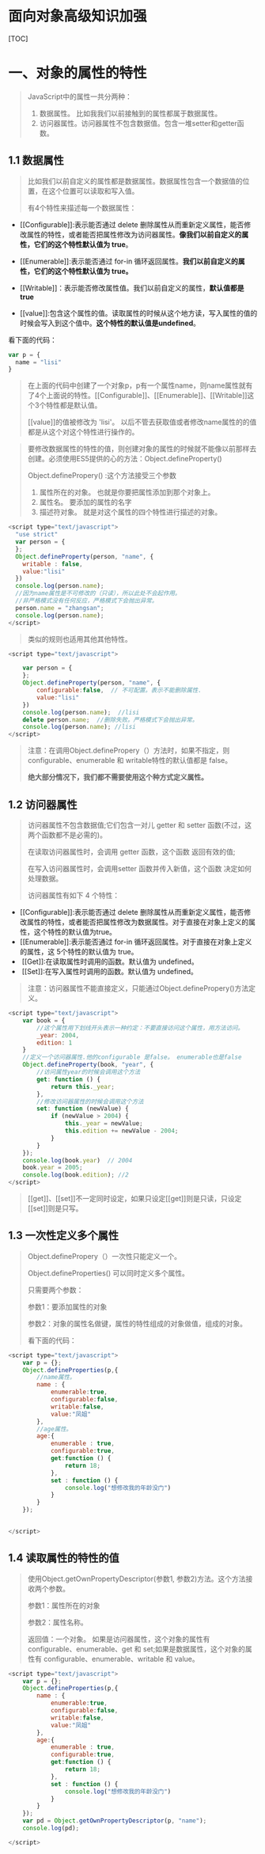 # 面向对象高级知识加强

[TOC]

# 一、对象的属性的特性

> JavaScript中的属性一共分两种：
>
> 1. 数据属性。  比如我我们以前接触到的属性都属于数据属性。
> 2. 访问器属性。访问器属性不包含数据值。包含一堆setter和getter函数。

## 1.1	数据属性

> 比如我们以前自定义的属性都是数据属性。数据属性包含一个数据值的位置，在这个位置可以读取和写入值。
>
> 有4个特性来描述每一个数据属性：

- [[Configurable]]:表示能否通过 delete 删除属性从而重新定义属性，能否修改属性的特性，或者能否把属性修改为访问器属性。**像我们以前自定义的属性，它们的这个特性默认值为 true**。


- [[Enumerable]]:表示能否通过 for-in 循环返回属性。**我们以前自定义的属性，它们的这个特性默认值为 true。**
- [[Writable]]：表示能否修改属性值。我们以前自定义的属性，**默认值都是true**
- [[value]]:包含这个属性的值。读取属性的时候从这个地方读，写入属性的值的时候会写入到这个值中。**这个特性的默认值是undefined**。

看下面的代码：

```javascript
var p = {
  name = "lisi"
}
```

> 在上面的代码中创建了一个对象p，p有一个属性name，则name属性就有了4个上面说的特性。[[Configurable]]、[[Enumerable]]、[[Writable]]这个3个特性都是默认值。
>
> [[value]]的值被修改为  'lisi'。 以后不管去获取值或者修改name属性的的值都是从这个对这个特性进行操作的。

>要修改数据属性的特性的值，则创建对象的属性的时候就不能像以前那样去创建。必须使用ES5提供的心的方法：Object.defineProperty()
>
>Object.definePropery() :这个方法接受三个参数
>
>1. 属性所在的对象。  也就是你要把属性添加到那个对象上。
>2. 属性名。 要添加的属性的名字
>3. 描述符对象。  就是对这个属性的四个特性进行描述的对象。

```javascript
<script type="text/javascript">
  "use strict"
  var person = {
  };
  Object.defineProperty(person, "name", {
    writable : false,
    value:"lisi"
  })
  console.log(person.name);
  //因为name属性是不可修改的（只读），所以此处不会起作用。
  //非严格模式没有任何反应，严格模式下会抛出异常。
  person.name = "zhangsan";
  console.log(person.name);
</script>
```

> 类似的规则也适用其他其他特性。

```javascript
<script type="text/javascript">

    var person = {
    };
    Object.defineProperty(person, "name", {
        configurable:false,  // 不可配置。表示不能删除属性.
        value:"lisi"
    })
    console.log(person.name);  //lisi
    delete person.name;  //删除失败。严格模式下会抛出异常。
    console.log(person.name); //lisi
</script>
```

> 注意：在调用Object.definePropery（）方法时，如果不指定，则configurable、enumerable 和
> writable特性的默认值都是 false。
>
> **绝大部分情况下，我们都不需要使用这个种方式定义属性。**

## 1.2	访问器属性

> 访问器属性不包含数据值;它们包含一对儿 getter 和 setter 函数(不过，这两个函数都不是必需的)。
>
> 在读取访问器属性时，会调用 getter 函数，这个函数 返回有效的值;
>
> 在写入访问器属性时，会调用setter 函数并传入新值，这个函数  决定如何处理数据。
>
> 访问器属性有如下 4 个特性：

- [[Configurable]]:表示能否通过 delete 删除属性从而重新定义属性，能否修改属性的特性，或者能否把属性修改为数据属性。对于直接在对象上定义的属性，这个特性的默认值为true。
- [[Enumerable]]:表示能否通过 for-in 循环返回属性。对于直接在对象上定义的属性，这 5个特性的默认值为 true。
-    [[Get]]:在读取属性时调用的函数。默认值为 undefined。
-    [[Set]]:在写入属性时调用的函数。默认值为 undefined。

> 注意：访问器属性不能直接定义，只能通过Object.definePropery()方法定义。

```javascript
<script type="text/javascript">
    var book = {
        //这个属性用下划线开头表示一种约定：不要直接访问这个属性，用方法访问。
        _year: 2004,
        edition: 1
    }
    //定义一个访问器属性.他的configurable 是false。 enumerable也是false
    Object.defineProperty(book, "year", {
      	//访问属性year的时候会调用这个方法
        get: function () {
            return this._year;
        },
     	//修改访问器属性的时候会调用这个方法
        set: function (newValue) {
            if (newValue > 2004) {
                this._year = newValue;
                this.edition += newValue - 2004;
            }
        }
    });
    console.log(book.year)  // 2004
    book.year = 2005;
    console.log(book.edition); //2
</script>
```

> [[get]]、[[set]]不一定同时设定，如果只设定[[get]]则是只读，只设定[[set]]则是只写。			

## 1.3	一次性定义多个属性

> Object.definePropery（）一次性只能定义一个。
>
> Object.defineProperties() 可以同时定义多个属性。		
>
> 只需要两个参数：
>
> 参数1：要添加属性的对象
>
> 参数2：对象的属性名做键，属性的特性组成的对象做值，组成的对象。
>
> 看下面的代码：

```javascript
<script type="text/javascript">
    var p = {};
    Object.defineProperties(p,{
      	//name属性。
        name : {
            enumerable:true,
            configurable:false,
            writable:false,
            value:"凤姐"
        },
      	//age属性。
        age:{
            enumerable : true,
            configurable:true,
            get:function () {
                return 18;
            },
            set : function () {
                console.log("想修改我的年龄没门")
            }
        }
    });
    

</script>
```

## 1.4	读取属性的特性的值

> 使用Object.getOwnPropertyDescriptor(参数1, 参数2)方法。这个方法接收两个参数。
>
> 参数1：属性所在的对象
>
> 参数2：属性名称。
>
> 返回值：一个对象。	如果是访问器属性，这个对象的属性有 configurable、enumerable、get 和 set;如果是数据属性，这个对象的属性有 configurable、enumerable、writable 和 value。

```javascript
<script type="text/javascript">
    var p = {};
    Object.defineProperties(p,{
        name : {
            enumerable:true,
            configurable:false,
            writable:false,
            value:"凤姐"
        },
        age:{
            enumerable : true,
            configurable:true,
            get:function () {
                return 18;
            },
            set : function () {
                console.log("想修改我的年龄没门")
            }
        }
    });
    var pd = Object.getOwnPropertyDescriptor(p, "name");
    console.log(pd);

</script>
```




​			
​		
​	
